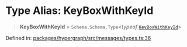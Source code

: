 # Type Alias: KeyBoxWithKeyId

> **KeyBoxWithKeyId** = `Schema.Schema.Type`\<*typeof* [`KeyBoxWithKeyId`](../variables/KeyBoxWithKeyId.md)\>

Defined in: [packages/hypergraph/src/messages/types.ts:36](https://github.com/hashirpm/hypergraph/blob/ab4ea1cdb9430798142e0d735aac9d31c2cf0ae0/packages/hypergraph/src/messages/types.ts#L36)
